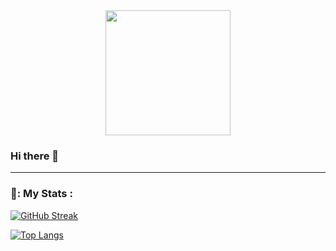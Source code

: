 <div id="header" align="center">
<img src="https://media.giphy.com/media/vP4t3ax1MC6cOHmFlA/giphy.gif" width="200"/>
</div>

### Hi there 👋

<!--
**ioanmitro/ioanmitro** is a ✨ _special_ ✨ repository because its `README.md` (this file) appears on your GitHub profile.

Here are some ideas to get you started:

- 🔭 I’m currently working on ...
- 🌱 I’m currently learning ...
- 👯 I’m looking to collaborate on ...
- 🤔 I’m looking for help with ...
- 💬 Ask me about ...
- 📫 How to reach me: ...
- 😄 Pronouns: ...
- ⚡ Fun fact: ...
-->


---

### 🔹: My Stats :
[![GitHub Streak](http://github-readme-streak-stats.herokuapp.com?user=ioanmitro&theme=dark&background=000000)](https://git.io/streak-stats)

[![Top Langs](https://github-readme-stats.vercel.app/api/top-langs/?username=ioanmitro&layout=compact&theme=vision-friendly-dark)](https://github.com/anuraghazra/github-readme-stats)


